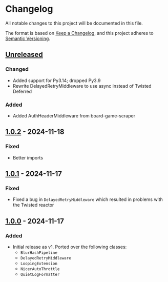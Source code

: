 # Changelog

All notable changes to this project will be documented in this file.

The format is based on [Keep a Changelog](https://keepachangelog.com/en/1.0.0/), and this project adheres to [Semantic Versioning](https://semver.org/spec/v2.0.0.html).

## [Unreleased]

### Changed

- Added support for Py3.14; dropped Py3.9
- Rewrite DelayedRetryMiddleware to use async instead of Twisted Deferred

### Added

- Added AuthHeaderMiddleware from board-game-scraper

## [1.0.2] - 2024-11-18

### Fixed

- Better imports

## [1.0.1] - 2024-11-17

### Fixed

- Fixed a bug in `DelayedRetryMiddleware` which resulted in problems with the Twisted reactor

## [1.0.0] - 2024-11-17

### Added

- Initial release as v1. Ported over the following classes:
  - `BlurHashPipeline`
  - `DelayedRetryMiddleware`
  - `LoopingExtension`
  - `NicerAutoThrottle`
  - `QuietLogFormatter`

[Unreleased]: https://github.com/MarkusShepherd/scrapy-extensions/compare/1.0.2...master
[1.0.2]: https://github.com/MarkusShepherd/scrapy-extensions/compare/1.0.1...1.0.2
[1.0.1]: https://github.com/MarkusShepherd/scrapy-extensions/compare/1.0.0...1.0.1
[1.0.0]: https://github.com/MarkusShepherd/scrapy-extensions/tree/1.0.0
